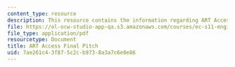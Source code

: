 ```yaml
---
content_type: resource
description: This resource contains the information regarding ART Access Final Pitch.
file: https://ol-ocw-studio-app-qa.s3.amazonaws.com/courses/ec-s11-engineering-capacity-in-community-based-healthcare-fall-2005/7ae261c43f875c2cb9738a3a7c6e8e86_MITEC_S11F05_art_access.pdf
file_type: application/pdf
resourcetype: Document
title: ART Access Final Pitch
uid: 7ae261c4-3f87-5c2c-b973-8a3a7c6e8e86
---
```

